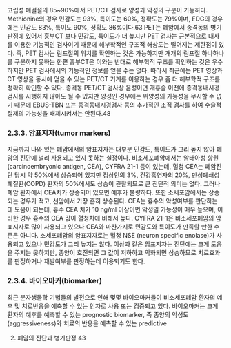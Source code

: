 고립성 폐결절의 85~90%에서 PET/CT 검사로 양성과 악성의 구분이 가능하다. Methionine의 경우 민감도는 93%, 특이도는 60%, 정확도는 79%이며, FDG의 경우에는 민감도 83%, 특이도 90%, 정확도 86%이다.63 PET는 폐암에서 종격동의 병기 판정에 있어서 흉부CT 보다 민감도, 특이도가 더 높지만 PET 검사는 근본적으로 대사를 이용한 기능적인 검사이기 때문에 해부학적인 구조적 해상도는 떨어지는 제한점이 있다. 즉, PET 검사는 림프절의 위치를 확인하는 것은 가능하지만 개개의 림프절 하나하나를 구분하지 못하는 한편 흉부CT은 이와는 반대로 해부학적 구조를 확인하는 것은 우수하지만 PET 검사에서의 기능적인 정보를 얻을 수는 없다. 따라서 최근에는 PET 영상과 CT 영상을 동시에 얻을 수 있는 PET/CT 기계를 이용하는 경우 좀 더 해부학적 구조를 정확히 확인할 수 있다. 종격동 PET/CT 검사상 음성이면 개흉술 이전에 종격동내시경검사를 시행하지 않아도 될 수 있지만 양성인 경우에는 위양성의 가능성을 무시할 수 없기 때문에 EBUS-TBN 또는 종격동내시경검사 등의 추가적인 조직 검사를 하여 수술적 절제의 가능성을 배제시켜서는 안된다.48

### 2.3.3. 암표지자(tumor markers)
지금까지 나와 있는 폐암에서의 암표지자는 대부분 민감도, 특이도가 그리 높지 않아 폐암의 진단에 널리 사용되고 있지 못하는 실정이다.
비소세포폐암에서는 암태아성 항원(carcinoembryonic antigen, CEA), CYFRA 21-1 등이 있는데, 혈청 CEA는 폐암진단 당시 약 50%에서 상승되어 있지만 정상인의 3%, 건강흡연자의 20%, 만성폐쇄성폐질환(COPD) 환자의 50%에서도 상승이 관찰되므로 큰 진단적 의미는 없다. 그러나 폐암 환자에서 CEA치가 상승되어 있으면 예후가 불량하다. 또한 소세포암에서는 상승되는 경우가 적고, 선암에서 가장 흔히 상승된다. CEA는 흉수의 악성여부를 판단하는 데 도움이 되는데, 흉수 CEA 치가 10 ng/ml 이상이면 악성일 가능성이 매우 높으며, 이러한 경우 흉수의 CEA 값이 혈청치에 비해서 높다. CYFRA 21-1은 비소세포폐암의 암표지자로 많이 사용되고 있으나 CEA와 마찬가지로 민감도와 특이도가 만족할 만한 수준은 아니다. 소세포폐암의 암표지자로는 혈청 NSE (neuron specific enolase)가 사용되고 있으나 민감도가 그리 높지는 않다.
이상과 같은 암표지자는 진단에는 크게 도움을 주지는 못하지만, 종양이 호전되면 그 값이 저하하고 악화되면 상승하므로 치료효과를 판정하거나 재발여부를 판정하는데 이용되기도 한다.

### 2.3.4. 바이오마커(biomarker)
최근 분자생물학 기법들의 발전으로 인해 몇몇 바이오마커들이 비소세포폐암 환자의 예후 및 치료반응을 예측할 수 있는 인자로 사용 또는 검증되고 있다. 바이오마커는 크게 환자의 예후를 예측할 수 있는 prognostic biomarker, 즉 종양의 악성도(aggressiveness)와 치료의 반응을 예측할 수 있는 predictive

2. 폐암의 진단과 병기판정 <PAGE>43